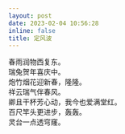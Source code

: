 ```yaml
---
layout: post
date: 2023-02-04 10:56:28
inline: false
title: 定风波
---
```


春雨润物西复东。  
瑞兔贺年喜庆中。  
炮竹烟花迎新春，隆隆。  
祥云瑞气伴春风。  
卿且干杯芳心动，我今也爱满堂红。  
百尺竿头更进步，轰轰。  
灵台一点透穹窿。
